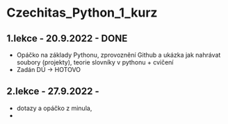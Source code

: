 # Czechitas_Python_1_kurz

## 1.lekce - 20.9.2022 - DONE
- Opáčko na základy Pythonu, zprovoznění Github a ukázka jak nahrávat soubory (projekty), teorie slovníky v pythonu + cvičení
- Zadán DÚ -> HOTOVO
## 2.lekce - 27.9.2022 - 
- dotazy a opáčko z minula, 
- 